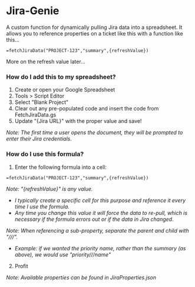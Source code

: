 Jira-Genie
=========

A custom function for dynamically pulling Jira data into a spreadsheet.
It allows you to reference properties on a ticket like this with a function like this...

```
=fetchJiraData("PROJECT-123","summary",{refreshValue})
```

More on the refresh value later...



### How do I add this to my spreadsheet?

1. Create or open your Google Spreadsheet
2. Tools > Script Editor
3. Select "Blank Project"
4. Clear out any pre-populated code and insert the code from FetchJiraData.gs
5. Update "{Jira URL}" with the proper value and save!

*Note: The first time a user opens the document, they will be prompted to enter their Jira credentials.*


### How do I use this formula?

1. Enter the following formula into a cell: 

```
=fetchJiraData("PROJECT-123","summary",{refreshValue})
```
  
 _Note: "{refreshValue}" is any value._
   * _I typically create a specific cell for this purpose and reference it every time I use the formula._ 
   * _Any time you change this value it will force the data to re-pull, which is necessary if the formula errors out or if the data in Jira changed._

 _Note: When referencing a sub-property, separate the parent and child with "///"._
   * _Example: if we wanted the priority name, rather than the summary (as above), we would use "priority///name"_
2. Profit

*Note: Available properties can be found in JiraProperties.json*

